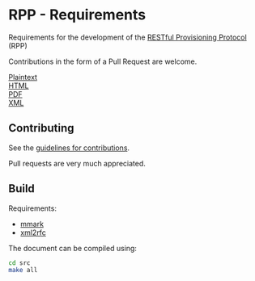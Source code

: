 # RPP - Requirements

Requirements for the development of the [RESTful Provisioning Protocol](https://datatracker.ietf.org/wg/rpp/about/) (RPP)

Contributions in the form of a Pull Request are welcome.

[Plaintext](https://github.com/ietf-wg-rpp/rpp-requirements/draft-wullink-rpp-requirements.txt)  
[HTML](https://github.com/ietf-wg-rpp/rpp-requirements/draft-wullink-rpp-requirements.html)  
[PDF](https://github.com/ietf-wg-rpp/rpp-requirements/draft-wullink-rpp-requirements.pdf)  
[XML](https://github.com/ietf-wg-rpp/rpp-requirements/draft-wullink-rpp-requirements.xml)  

## Contributing

See the
[guidelines for contributions](https://github.com/ietf-wg-rpp/rpp-requirements/blob/main/CONTRIBUTING.md).

Pull requests are very much appreciated.

## Build

Requirements:

- [mmark](https://mmark.miek.nl/)
- [xml2rfc](https://github.com/ietf-tools/xml2rfc#installation)

The document can be compiled using:

```bash
cd src
make all
```
